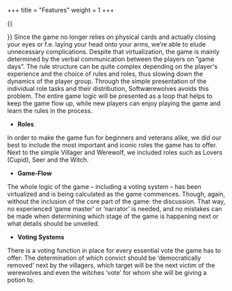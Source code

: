 +++
title = "Features"
weight = 1
+++

{{<section title="Features">}}
Since the game no longer relies on physical cards and actually closing your eyes or f.e. laying your head onto your arms, we’re able to elude unnecessary complications. 
Despite that virtualization, the game is mainly determined by the verbal communication between the players on “game days”.
The rule structure can be quite complex depending on the player's experience and the choice of rules and roles, thus slowing down the dynamics of the player group. Through the simple presentation of the individual role tasks and their distribution, Softwærewolves avoids this problem. The entire game logic will be presented as a loop that helps to keep the game flow up, while new players can enjoy playing the game and learn the rules in the process. 
* **Roles**

In order to make the game fun for beginners and veterans alike, we did our best to include the most important and iconic roles the game has to offer. Next to the simple Villager and Werewolf, we included roles such as Lovers (Cupid), Seer and the Witch.

* **Game-Flow**

The whole logic of the game – including a voting system – has been virtualized and is being calculated as the game commences. Though, again, without the inclusion of the core part of the game: the discussion. That way, no experienced ‘game master’ or ‘narrator’ is needed, and no mistakes can be made when determining which stage of the game is happening next or what details should be unveiled.

* **Voting Systems**

There is a voting function in place for every essential vote the game has to offer: The determination of which convict should be ‘democratically removed’ next by the villagers, which target will be the next victim of the werewolves and even the witches ‘vote’ for whom she will be giving a potion to.


